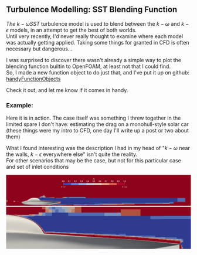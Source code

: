 ## Turbulence Modelling: SST Blending Function

*The $k-\omega SST$* turbulence model is used to blend between the $k-\omega$ and $k-\epsilon$ models, in an attempt to get the best of both worlds.  
Until very recently, I'd never really thought to examine where each model was actually getting applied. Taking some things for granted in CFD is often necessary but dangerous...  

I was surprised to discover there wasn't already a simple way to plot the blending function builtin to OpenFOAM, at least not that I could find.  
So, I made a new function object to do just that, and I've put it up on github: [handyFunctionObjects](https://github.com/Ben-Malin/handyFunctionObjects)  

Check it out, and let me know if it comes in handy.

### Example:

Here it is in action. 
The case itself was something I threw together in the limited spare I don't have: estimating the drag on a monohull-style solar car (these things were my intro to CFD, one day I'll write up a post or two about them)

What I found interesting was the description I had in my head of "$k-\omega$ near the walls, $k-\epsilon$ everywhere else" isn't quite the reality.  
For other scenarios that may be the case, but not for this particular case and set of inlet conditions

![zoomedOut](/images/sstBlending/zoomedOut.png)
![zoomedIn](/images/sstBlending/zoomedIn.png)
